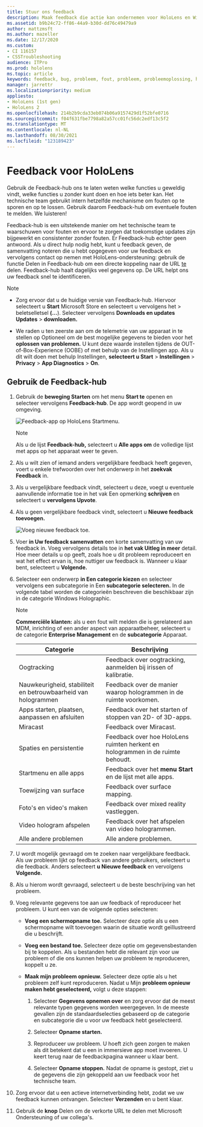 ```yaml
---
title: Stuur ons feedback
description: Maak feedback die actie kan ondernemen voor HoloLens en Windows Mixed Reality met behulp van de Feedback-hub.
ms.assetid: b9b24c72-ff86-44a9-b30d-dd76c49479a9
author: mattzmsft
ms.author: mazeller
ms.date: 12/17/2020
ms.custom:
- CI 116157
- CSSTroubleshooting
audience: ITPro
ms.prod: hololens
ms.topic: article
keywords: feedback, bug, probleem, fout, probleem, probleemoplossing, hulp
manager: jarrettr
ms.localizationpriority: medium
appliesto:
- HoloLens (1st gen)
- HoloLens 2
ms.openlocfilehash: 214b2b9cda33eb074b06a9157429d1f52bfe0716
ms.sourcegitcommit: f04f631fbe7798a82a57cc01fc56dc2edf13c5f2
ms.translationtype: MT
ms.contentlocale: nl-NL
ms.lasthandoff: 08/30/2021
ms.locfileid: "123189423"
---
```

# <a name="feedback-for-hololens"></a>Feedback voor HoloLens

Gebruik de Feedback-hub ons te laten weten welke functies u geweldig vindt, welke functies u zonder kunt doen en hoe iets beter kan. Het technische team gebruikt intern hetzelfde mechanisme om fouten op te sporen en op te lossen. Gebruik daarom Feedback-hub om eventuele fouten te melden. We luisteren!

Feedback-hub is een uitstekende manier om het technische team te waarschuwen voor fouten en ervoor te zorgen dat toekomstige updates zijn bijgewerkt en consistenter zonder fouten. Er Feedback-hub echter geen antwoord. Als u direct hulp nodig hebt, kunt u feedback geven, de samenvatting noteren die u hebt  opgegeven voor uw feedback en vervolgens contact op nemen met HoloLens-ondersteuning: gebruik de functie Delen in Feedback-hub om een directe koppeling naar de URL [te](https://support.microsoft.com/supportforbusiness/productselection?sapid=e9391227-fa6d-927b-0fff-f96288631b8f) delen. Feedback-hub haalt dagelijks veel gegevens op. De URL helpt ons uw feedback snel te identificeren.

> [!NOTE]  
>  
> - Zorg ervoor dat u de huidige versie van Feedback-hub. Hiervoor selecteert u **Start** Microsoft Store en selecteert u vervolgens het  >  beletselletsel **(...**). Selecteer vervolgens **Downloads en updates Updates**  >  **downloaden.**  
>  
> - We raden u ten zeerste aan om de telemetrie van uw apparaat in te stellen op Optioneel om de best mogelijke gegevens te bieden voor het **oplossen van problemen.** U kunt deze waarde instellen tijdens de OUT-of-Box-Experience (OOBE) of met behulp van de Instellingen app. Als u dit wilt doen met behulp Instellingen, **selecteert u Start**  >  **Instellingen**  >  **Privacy**  >  **App Diagnostics**  >  **On**.

## <a name="use-the-feedback-hub"></a>Gebruik de Feedback-hub

1. Gebruik de **beweging Starten** om het menu **Start te** openen en selecteer vervolgens **Feedback-hub**. De app wordt geopend in uw omgeving.

   ![Feedback-app op HoloLens Startmenu.](./images/hololens2-feedbackhub-tile.png)
   > [!NOTE]  
   > Als u de lijst **Feedback-hub,** selecteert u **Alle apps om** de volledige lijst met apps op het apparaat weer te geven.

1. Als u wilt zien of iemand anders vergelijkbare feedback heeft gegeven, voert u enkele trefwoorden over het onderwerp in het **zoekvak Feedback** in.
1. Als u vergelijkbare feedback vindt, selecteert u deze, voegt u eventuele aanvullende informatie toe in het vak Een opmerking **schrijven** en selecteert u **vervolgens Upvote**.
1. Als u geen vergelijkbare feedback vindt, selecteert u **Nieuwe feedback toevoegen.**

   ![Voeg nieuwe feedback toe.](./images/hololens-feedback-1.png)

1. Voer **in Uw feedback samenvatten** een korte samenvatting van uw feedback in. Voeg vervolgens details toe in **het vak Uitleg in meer** detail. Hoe meer details u op geeft, zoals hoe u dit probleem reproduceert en wat het effect ervan is, hoe nuttiger uw feedback is. Wanneer u klaar bent, selecteert u **Volgende.**

1. Selecteer een onderwerp **in Een categorie kiezen** en selecteer vervolgens een subcategorie in Een **subcategorie selecteren.** In de volgende tabel worden de categorieën beschreven die beschikbaar zijn in de categorie Windows Holographic.

   > [!NOTE]  
   > **Commerciële klanten:** als u een fout wilt melden die is gerelateerd aan MDM, inrichting of een ander aspect van apparaatbeheer, selecteert u de categorie **Enterprise Management** en de **subcategorie** Apparaat.

   |Categorie |Beschrijving |
   | --- | --- |
   |Oogtracking |Feedback over oogtracking, aanmelden bij irissen of kalibratie. |
   |Nauwkeurigheid, stabiliteit en betrouwbaarheid van hologrammen |Feedback over de manier waarop hologrammen in de ruimte voorkomen. |
   |Apps starten, plaatsen, aanpassen en afsluiten |Feedback over het starten of stoppen van 2D- of 3D-apps. |
   |Miracast |Feedback over Miracast. |
   |Spaties en persistentie |Feedback over hoe HoloLens ruimten herkent en hologrammen in de ruimte behoudt. |
   |Startmenu en alle apps |Feedback over het **menu Start** en de lijst met alle apps. |
   |Toewijzing van surface |Feedback over surface mapping. |
   |Foto's en video's maken |Feedback over mixed reality vastleggen. |
   |Video hologram afspelen |Feedback over het afspelen van video hologrammen. |
   |Alle andere problemen |Alle andere problemen. |

1. U wordt mogelijk gevraagd om te zoeken naar vergelijkbare feedback. Als uw probleem lijkt op feedback van andere gebruikers, selecteert u die feedback. Anders selecteert **u Nieuwe feedback** en vervolgens **Volgende.**

1. Als u hierom wordt gevraagd, selecteert u de beste beschrijving van het probleem.

1. Voeg relevante gegevens toe aan uw feedback of reproduceer het probleem. U kunt een van de volgende opties selecteren:

   - **Voeg een schermopname toe.** Selecteer deze optie als u een schermopname wilt toevoegen waarin de situatie wordt geïllustreerd die u beschrijft.
   - **Voeg een bestand toe.** Selecteer deze optie om gegevensbestanden bij te koppelen. Als u bestanden hebt die relevant zijn voor uw probleem of die ons kunnen helpen uw probleem te reproduceren, koppelt u ze.
   - **Maak mijn probleem opnieuw.** Selecteer deze optie als u het probleem zelf kunt reproduceren. Nadat u Mijn **probleem opnieuw maken hebt geselecteerd,** volgt u deze stappen:  

     1. Selecteer **Gegevens opnemen over** en zorg ervoor dat de meest relevante typen gegevens worden weergegeven. In de meeste gevallen zijn de standaardselecties gebaseerd op de categorie en subcategorie die u voor uw feedback hebt geselecteerd.  
     1. Selecteer **Opname starten.**

     1. Reproduceer uw probleem. U hoeft zich geen zorgen te maken als dit betekent dat u een in immersieve app moet invoeren. U keert terug naar de feedbackpagina wanneer u klaar bent.
     1. Selecteer **Opname stoppen.** Nadat de opname is gestopt, ziet u de gegevens die zijn gekoppeld aan uw feedback voor het technische team.

1. Zorg ervoor dat u een actieve internetverbinding hebt, zodat we uw feedback kunnen ontvangen. Selecteer **Verzenden** en u bent klaar.

1. Gebruik de **knop** Delen om de verkorte URL te delen met Microsoft Ondersteuning of uw collega's.